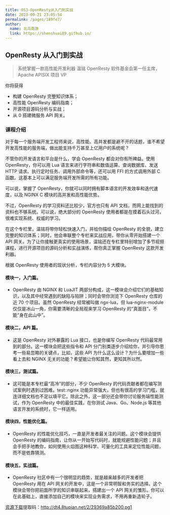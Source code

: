 ```yaml
---
title: 053-OpenResty从入门到实战
date: 2023-09-21 23:05:54
permalink: /pages/189fe7/
author:
  name: 北鸟南游
  link: https://shenshuai89.github.io/
---
```


## OpenResty 从入门到实战

> 系统掌握一款高性能开发利器
> 温铭 OpenResty 软件基金会第一任主席，Apache APISIX 项目 VP

你将获得

- 构建 OpenResty 完整知识体系；
- 高性能 OpenResty 编码指南；
- 开源项目源码分析与实战；
- 从 0 搭建微服务 API 网关。

### 课程介绍

对于每一个服务端开发工程师来说，高性能、高并发都是避不开的话题，谁不希望开发高性能的服务端，做出能支持千万甚至上亿用户的系统呢？

不管你的开发语言和平台是什么，学会 OpenResty 都会对你有所裨益。使用 OpenResty，你可以用 Lua 语言来进行字符串和数值运算、查询数据库、发送 HTTP 请求、执行定时任务、调用外部命令等，还可以用 FFI 的方式调用外部 C 函数。这基本上可以满足服务端开发所需的所有功能。

可以说，掌握了 OpenResty，你就可以同时拥有脚本语言的开发效率和迭代速度，以及 NGINX C 模块的高并发和高性能优势。

不过，OpenResty 的学习资料还比较少，官方也只有 API 文档，而网上能找到的资料也不够系统。可以说，绝大部分的 OpenResty 使用者都是在摸着石头过河，很难实现系统、权威的学习。

在这个专栏里，温铭将带你轻松快速入门，并给你描绘 OpenResty 的全貌，建立完整的知识体系；同时，他会串联整个专栏来实战应用，带你从零开始搭建一个 API 网关。为了让你接触更真实的使用场景，温铭还在专栏里特别增加了多节视频课程，进行开源项目的源码分析和实战演练，帮你真正掌握 OpenResty 这款开发利器。

根据 OpenResty 使用者的现状分析，专栏内容分为 5 大模块。

#### 模块一，入门篇。

- OpenResty 由 NGINX 和 LuaJIT 两部分构成，这一模块会介绍它们的基础知识，以及其中经常遇到的缺陷与陷阱；同时会带你浏览下 OpenResty 仓库的近 70 个项目。虽然 OpenResty 经常被叫做 ngx-lua，但 lua-nginx-module 仅仅是冰山一角，你需要清晰的全局观来学习 OpenResty 的“真面目”，不能“身在此山中”。

#### 模块二，API 篇。

- 这是 OpenResty 对外暴露的 Lua 接口，也是你编写 OpenResty 代码最常用到的部分。这一模块会把这些指令和 API 分门别类逐步介绍给你，并引导你思考一些易忽略的关键点，比如，这些 API 为什么这么设计？为什么要增加一些看上去和 NGINX 无关的功能？希望能让你知其然，更知其所以然。

#### 模块三，测试篇。

- 这可能是本专栏最“高冷”的部分，不少 OpenResty 的代码贡献者都在编写测试案例时遇到过困难。test::nginx 功能异常强大，但也有很高的学习门槛，就连详细文档也不足以填平它。除此之外，这一部分还会带你讨论服务端性能测试，作为 OpenResty 中的最佳实践，在你测试 Java、Go、Node.js 等其他语言开发的系统时，它一样适用。

#### 模块四，性能优化篇。

- OpenResty 的性能优化技巧，一直是开发者最关注的问题。这个模块会提供 OpenResty 的编码指南，让你从一开始写代码时，就能规避性能问题；并且会手把手地教你，如何使用火焰图这种科学、可量化的工具来定位性能问题，而不是依靠猜测。

#### 模块五，实战篇。

- OpenResty 社区中有一个很明显的趋势，就是越来越多的开发者把 OpenResty 用在 API 网关的开发中，这是一个非常明智和务实的选择。这个模块会带你把前面所学的知识串联起来，搭建出一个 API 网关的雏形。你可以在此基础上，直接添加自己的模块来实现业务需求，不用再重新造轮子。

[资源下载](https://pan.baidu.com/s/1-oyNOr6ahGVsa1GLFZ4uXA)提取码：http://dt4.8tupian.net/2/29369a85b200.pg1
